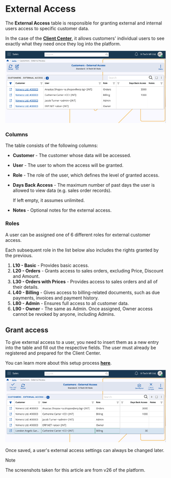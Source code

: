 # External Access

The **External Access** table is responsible for granting external and internal users access to specific customer data.

In the case of the **[Client Center](https://docs.erp.net/tech/modules/crm/clientcenter/index.html)**, it allows customers' individual users to see exactly what they need once they log into the platform. 

![pictures](pictures/customers_external_access.png)

### Columns

The table consists of the following columns:

- **Customer** - The customer whose data will be accessed.
- **User** - The user to whom the access will be granted.
- **Role** - The role of the user, which defines the level of granted access.
- **Days Back Access** - The maximum number of past days the user is allowed to view data (e.g. sales order records).
  
  If left empty, it assumes unlimited.

- **Notes** - Optional notes for the external access.

### Roles

A user can be assigned one of 6 different roles for external customer access. 

Each subsequent role in the list below also includes the rights granted by the previous.

1. **L10 - Basic** - Provides basic access.
2. **L20 - Orders** - Grants access to sales orders, excluding Price, Discount and Amount. 
3. **L30 - Orders with Prices** - Provides access to sales orders and all of their details.
4. **L40 - Billing** - Gives access to billing-related documents, such as due payments, invoices and payment history.
5. **L80 - Admin** - Ensures full access to all customer data. 
6. **L90 - Owner** - The same as Admin. Once assigned, Owner access cannot be revoked by anyone, including Admins.

## Grant access

To give external access to a user, you need to insert them as a new entry into the table and fill out the respective fields. The user must already be registered and prepared for the Client Center. 

You can learn more about this setup process **[here](https://docs.erp.net/tech/modules/crm/clientcenter/how-to/setup-a-new-user-account.html)**.

![pictures](pictures/grant_new_access.png)

Once saved, a user's external access settings can always be changed later.

> [!NOTE]
> 
> The screenshots taken for this article are from v26 of the platform.
